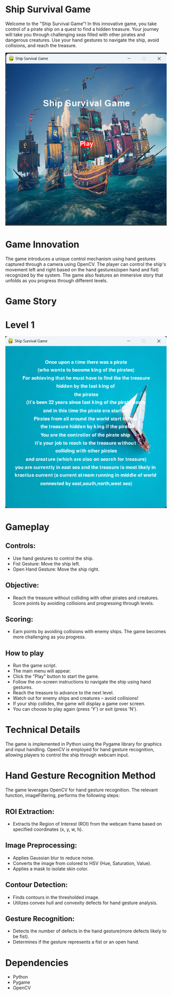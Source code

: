 
# Ship Survival Game

Welcome to the "Ship Survival Game"! In this innovative game, you take control of a pirate ship on a quest to find a hidden treasure. Your journey will take you through challenging seas filled with other pirates and dangerous creatures. Use your hand gestures to navigate the ship, avoid collisions, and reach the treasure.

![App Screenshot](images/main.png)

# Game Innovation

The game introduces a unique control mechanism using hand gestures captured through a camera using OpenCV. The player can control the ship's movement left and right based on the hand gestures(open hand and fist) recognized by the system. The game also features an immersive story that unfolds as you progress through different levels.

# Game Story
# Level 1



![App Screenshot](images/game_story.png)



# Gameplay
## Controls:
-  Use hand gestures to control the ship.
-  Fist Gesture: Move the ship left.
- Open Hand Gesture: Move the ship right.
## Objective: 
- Reach the treasure without colliding with other pirates and creatures. Score points by avoiding collisions and progressing through levels.

## Scoring:
- Earn points by avoiding collisions with enemy ships. The game becomes more challenging as you progress.

## How to play
- Run the game script.
- The main menu will appear.
- Click the "Play" button to start the game.
- Follow the on-screen instructions to navigate the ship using hand gestures.
- Reach the treasure to advance to the next level.
- Watch out for enemy ships and creatures – avoid collisions!
- If your ship collides, the game will display a game over screen.
- You can choose to play again (press 'Y') or exit (press 'N').

# Technical Details
The game is implemented in Python using the Pygame library for graphics and input handling. OpenCV is employed for hand gesture recognition, allowing players to control the ship through webcam input.

# Hand Gesture Recognition Method
The game leverages OpenCV for hand gesture recognition. The relevant function, imageFiltering, performs the following steps:

## ROI Extraction:
- Extracts the Region of Interest (ROI) from the webcam frame based on specified coordinates (x, y, w, h).
## Image Preprocessing:
- Applies Gaussian blur to reduce noise.
- Converts the image from colored to HSV (Hue, Saturation, Value).
- Applies a mask to isolate skin color.
## Contour Detection:
- Finds contours in the thresholded image.
- Utilizes convex hull and convexity defects for hand gesture analysis.
## Gesture Recognition:
- Detects the number of defects in the hand gesture(more defects likely to be fist).
- Determines if the gesture represents a fist or an open hand.

# Dependencies
- Python
- Pygame
- OpenCV 


